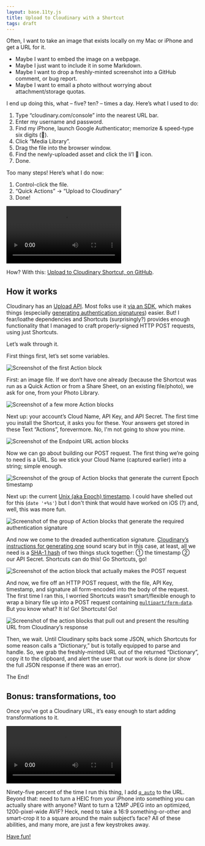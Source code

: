 ```yaml
---
layout: base.11ty.js
title: Upload to Cloudinary with a Shortcut
tags: draft
---
```


Often, I want to take an image that exists locally on my Mac or iPhone and get a URL for it.

- Maybe I want to embed the image on a webpage.
- Maybe I just want to include it in some Markdown.
- Maybe I want to drop a freshly-minted screenshot into a GitHub comment, or bug report.
 - Maybe I want to email a photo without worrying about attachment/storage quotas.

I end up doing this, what – five? ten? – times a day. Here’s what I used to do:

1. Type “cloudinary.com/console” into the nearest URL bar.
2. Enter my username and password.
3. Find my iPhone, launch Google Authenticator; memorize & speed-type six digits (😤).
4. Click “Media Library”.
5. Drag the file into the browser window.
6. Find the newly-uploaded asset and click the li’l 🔗 icon.
7. Done.

Too many steps! Here’s what I do now:

1. Control-click the file.
2. “Quick Actions” → “Upload to Cloudinary”
3. Done!

<video src=TODO>Screencast</video>

How? With this: [Upload to Cloudinary Shortcut, on GitHub](https://github.com/eeeps/upload-to-cloudinary-shortcut).

## How it works

Cloudinary has an [Upload API](https://cloudinary.com/documentation/upload_images). Most folks use it [via an SDK](https://cloudinary.com/documentation/backend_sdks), which makes things (especially [generating authentication signatures](https://cloudinary.com/documentation/upload_images#generating_authentication_signatures)) easier. But! I fear/loathe dependencies and Shortcuts (surprisingly?) provides enough functionality that I managed to craft properly-signed HTTP POST requests, using just Shortcuts.

Let’s walk through it.

First things first, let’s set some variables.

![Screenshot of the first Action block](TODO)

First: an image file. If we don‘t have one already (because the Shortcut was run as a Quick Action or from a Share Sheet, on an existing file/photo), we ask for one, from your Photo Library.

![Screenshot of a few more Action blocks](TODO)

Next up: your account’s Cloud Name, API Key, and API Secret. The first time you install the Shortcut, it asks you for these. Your answers get stored in these Text “Actions”, forevermore. No, I'm not going to show you mine.

![Screenshot of the Endpoint URL action blocks](TODO)

Now we can go about building our POST request. The first thing we’re going to need is a URL. So we stick your Cloud Name (captured earlier) into a string; simple enough.

![Screenshot of the group of Action blocks that generate the current Epoch timestamp](TODO)

Next up: the current [Unix (aka Epoch) timestamp](https://en.wikipedia.org/wiki/Unix_time). I could have shelled out for this (`date '+%s'`) but I don't think that would have worked on iOS (?) and, well, this was more fun.

![Screenshot of the group of Action blocks that generate the required authentication signature](TODO)

And now we come to the dreaded authentication signature. [Cloudinary’s instructions for generating one](https://cloudinary.com/documentation/upload_images#generating_authentication_signatures) sound scary but in this case, at least, all we need is a [SHA-1 hash](https://en.wikipedia.org/wiki/SHA-1) of two things stuck together: ① the timestamp ② our API Secret. Shortcuts can do this! Go Shortcuts, go!

![Screenshot of the action block that actually makes the POST request](TODO)

And now, we fire off an HTTP POST request, with the file, API Key, timestamp, and signature all form-encoded into the body of the request. The first time I ran this, I worried Shortcuts wasn’t smart/flexible enough to wrap a binary file up into a POST request containing [`multipart/form-data`](https://stackoverflow.com/questions/4526273/what-does-enctype-multipart-form-data-mean/28380690#28380690). But you know what? It is! Go! Shortcuts! Go!

![Screenshot of the action blocks that pull out and present the resulting URL from Cloudinary’s response](TODO)

Then, we wait. Until Cloudinary spits back some JSON, which Shortcuts for some reason calls a “Dictionary,” but is totally equipped to parse and handle. So, we grab the freshly-minted URL out of the returned “Dictionary”, copy it to the clipboard, and alert the user that our work is done (or show the full JSON response if there was an error).

The End!

## Bonus: transformations, too

Once you’ve got a Cloudinary URL, it’s easy enough to start adding transformations to it.

<video src=TODO>Screencast</video>

Ninety-five percent of the time I run this thing, I add [`q_auto`](https://cloudinary.com/documentation/image_optimization#automatic_quality_selection_q_auto) to the URL. Beyond that: need to turn a HEIC from your iPhone into something you can actually share with anyone? Want to turn a 12MP JPEG into an optimized, 1200-pixel-wide AVIF? Heck, need to take a 16:9 something-or-other and smart-crop it to a square around the main subject’s face? All of these abilities, and many more, are just a few keystrokes away.

[Have fun!](https://github.com/eeeps/upload-to-cloudinary-shortcut)

